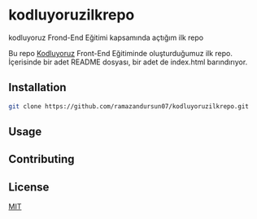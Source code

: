# kodluyoruzilkrepo
kodluyoruz Frond-End Eğitimi kapsamında açtığım ilk repo

Bu repo [Kodluyoruz](https://www.kodluyoruz.org) Front-End Eğitiminde oluşturduğumuz ilk repo. İçerisinde bir adet README dosyası, bir adet de index.html barındırıyor.

## Installation

```bash
git clone https://github.com/ramazandursun07/kodluyoruzilkrepo.git
```

## Usage




## Contributing



## License
[MIT](https://choosealicense.com/licenses/mit/)
